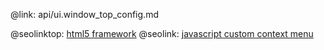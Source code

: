 @link: api/ui.window_top_config.md

@seolinktop: [html5 framework](https://webix.com)
@seolink: [javascript custom context menu](https://webix.com/widget/contextmenu/)